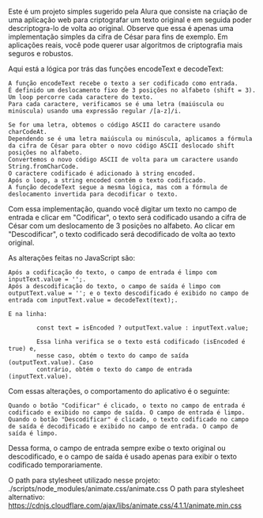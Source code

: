 Este é um projeto simples sugerido pela Alura que consiste na criação de uma aplicação web para criptografar um texto original e em seguida poder descriptogra-lo de volta ao original.
Observe que essa é apenas uma implementação simples da cifra de César para fins de exemplo. Em aplicações reais, você pode querer usar algoritmos de criptografia mais seguros e robustos.

Aqui está a lógica por trás das funções encodeText e decodeText:

    A função encodeText recebe o texto a ser codificado como entrada.
    É definido um deslocamento fixo de 3 posições no alfabeto (shift = 3).
    Um loop percorre cada caractere do texto.
    Para cada caractere, verificamos se é uma letra (maiúscula ou minúscula) usando uma expressão regular /[a-z]/i.

    Se for uma letra, obtemos o código ASCII do caractere usando charCodeAt.
    Dependendo se é uma letra maiúscula ou minúscula, aplicamos a fórmula da cifra de César para obter o novo código ASCII deslocado shift posições no alfabeto.
    Convertemos o novo código ASCII de volta para um caractere usando String.fromCharCode.
    O caractere codificado é adicionado à string encoded.
    Após o loop, a string encoded contém o texto codificado.
    A função decodeText segue a mesma lógica, mas com a fórmula de deslocamento invertida para decodificar o texto.

Com essa implementação, quando você digitar um texto no campo de entrada e clicar em "Codificar", o texto será codificado usando a cifra de César com um deslocamento de 3 posições no alfabeto.
Ao clicar em "Descodificar", o texto codificado será decodificado de volta ao texto original.

As alterações feitas no JavaScript são:

    Após a codificação do texto, o campo de entrada é limpo com inputText.value = '';.
    Após a descodificação do texto, o campo de saída é limpo com outputText.value = ''; e o texto descodificado é exibido no campo de entrada com inputText.value = decodeText(text);.

    E na linha:
    
            const text = isEncoded ? outputText.value : inputText.value;

            Essa linha verifica se o texto está codificado (isEncoded é true) e,
            nesse caso, obtém o texto do campo de saída (outputText.value). Caso 
            contrário, obtém o texto do campo de entrada (inputText.value).

Com essas alterações, o comportamento do aplicativo é o seguinte:

    Quando o botão "Codificar" é clicado, o texto no campo de entrada é codificado e exibido no campo de saída. O campo de entrada é limpo.
    Quando o botão "Descodificar" é clicado, o texto codificado no campo de saída é decodificado e exibido no campo de entrada. O campo de saída é limpo.

Dessa forma, o campo de entrada sempre exibe o texto original ou descodificado, e o campo de saída é usado apenas para exibir o texto codificado temporariamente.

O path para stylesheet utilizado nesse projeto: ./scripts/node_modules/animate.css/animate.css
O path para stylesheet alternativo: https://cdnjs.cloudflare.com/ajax/libs/animate.css/4.1.1/animate.min.css